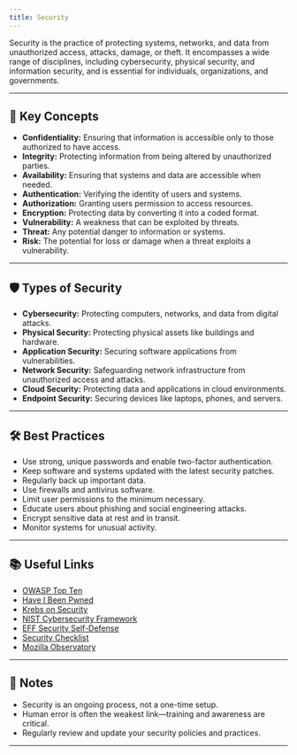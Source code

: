 ```yaml
---
title: Security
---
```


Security is the practice of protecting systems, networks, and data from unauthorized access, attacks, damage, or theft. It encompasses a wide range of disciplines, including cybersecurity, physical security, and information security, and is essential for individuals, organizations, and governments.

---

## 🌟 Key Concepts

- **Confidentiality:** Ensuring that information is accessible only to those authorized to have access.
- **Integrity:** Protecting information from being altered by unauthorized parties.
- **Availability:** Ensuring that systems and data are accessible when needed.
- **Authentication:** Verifying the identity of users and systems.
- **Authorization:** Granting users permission to access resources.
- **Encryption:** Protecting data by converting it into a coded format.
- **Vulnerability:** A weakness that can be exploited by threats.
- **Threat:** Any potential danger to information or systems.
- **Risk:** The potential for loss or damage when a threat exploits a vulnerability.

---

## 🛡️ Types of Security

- **Cybersecurity:** Protecting computers, networks, and data from digital attacks.
- **Physical Security:** Protecting physical assets like buildings and hardware.
- **Application Security:** Securing software applications from vulnerabilities.
- **Network Security:** Safeguarding network infrastructure from unauthorized access and attacks.
- **Cloud Security:** Protecting data and applications in cloud environments.
- **Endpoint Security:** Securing devices like laptops, phones, and servers.

---

## 🛠️ Best Practices

- Use strong, unique passwords and enable two-factor authentication.
- Keep software and systems updated with the latest security patches.
- Regularly back up important data.
- Use firewalls and antivirus software.
- Limit user permissions to the minimum necessary.
- Educate users about phishing and social engineering attacks.
- Encrypt sensitive data at rest and in transit.
- Monitor systems for unusual activity.

---

## 📚 Useful Links

- [OWASP Top Ten](https://owasp.org/www-project-top-ten/)
- [Have I Been Pwned](https://haveibeenpwned.com/)
- [Krebs on Security](https://krebsonsecurity.com/)
- [NIST Cybersecurity Framework](https://www.nist.gov/cyberframework)
- [EFF Security Self-Defense](https://ssd.eff.org/)
- [Security Checklist](https://securitycheckli.st/)
- [Mozilla Observatory](https://observatory.mozilla.org/)

---

## 📝 Notes

- Security is an ongoing process, not a one-time setup.
- Human error is often the weakest link—training and awareness are critical.
- Regularly review and update your security policies and practices.

---
